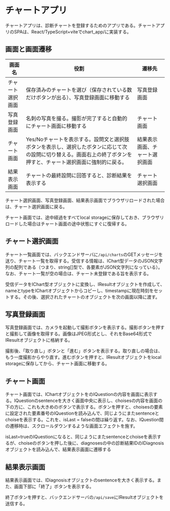# チャートアプリ

チャートアプリは、診断チャートを登録するためのアプリである。チャートアプリのSPAは、React/TypeScript+viteでchart_app/に実装する。



## 画面と画面遷移

| 画面名           | 役割                                                         | 遷移先                         |
| ---------------- | ------------------------------------------------------------ | ------------------------------ |
| チャート選択画面 | 保存済みのチャートを選び（保存されている数だけボタンが出る）、写真登録画面に移動する | 写真登録画面                   |
| 写真登録画面     | 名刺の写真を撮る。撮影が完了すると自動的にチャート画面に移動する | チャート画面                   |
| チャート画面     | Yes/Noチャートを表示する。設問文と選択肢ボタンを表示し、選択したボタンに応じて次の設問に切り替える。画面右上の終了ボタンを押すと、チャート選択画面に強制的に戻る。 | 結果表示画面、チャート選択画面 |
| 結果表示画面     | チャートの最終設問に回答すると、診断結果を表示する           | チャート選択画面               |

チャート選択画面、写真登録画面、結果表示画面でブラウザリロードされた場合は、チャート選択画面に戻る。

チャート画面では、途中経過をすべてlocal storageに保存しておき、ブラウザリロードした場合はチャート画面の途中状態にすぐに復帰する。



## チャート選択画面

チャート一覧画面では、バックエンドサーバに`/api/charts`のGETメッセージを送り、チャート一覧を取得する。受信する情報は、IChart型データのJSON文字列の配列である（つまり、string[]型で、各要素がJSON文字列になっている）。なお、チャート一覧が空の場合は、チャート未登録である旨を表示する。

受信データをIChart型オブジェクトに変換し、IResultオブジェクトを作成して、nameとtypeをIChartオブジェクトからコピーし、timestampに現在時刻をセットする。その後、選択されたチャートのオブジェクトを次の画面以降に渡す。



## 写真登録画面

写真登録画面では、カメラを起動して撮影ボタンを表示する。撮影ボタンを押すと撮影して画像を取得する。画像はJPEG形式とし、それをBase64形式でIResultオブジェクトに格納する。

撮影後、「取り直し」ボタンと「進む」ボタンを表示する。取り直しの場合は、もう一度撮影からやり直す。進むボタンを押すと、IResultオブジェクトをlocal storageに保存してから、チャート画面に移動する。



## チャート画面

チャート画面では、IChartオブジェクトをのIQuestionの内容を画面に表示する。IQuestionのsentenceを大きく画面中央に表示し、choisesの内容を画面の下の方に、これも大きめのボタンで表示する。ボタンを押すと、choisesの要素に設定された要素番号のIQuestionを読み込んで、同じようにまたsentenceとchoiseを表示する。これを、isLast = falseの間は繰り返す。なお、IQuestion間の遷移時は、スクロールダウンするような画面エフェクトを施す。

isLast=trueのIQuestionになると、同じようにまたsentenceとchoiseを表示するが、choiseのボタンを押した後に、diagnosesの中の診断結果IDのIDiagnosisオブジェクトを読み込んで、結果表示画面に遷移する



## 結果表示画面

結果表示画面では、IDiagnosisオブジェクトのsentenceを大きく表示する。また、画面下部に「終了」ボタンを表示する。

終了ボタンを押すと、バックエンドサーバの`/api/save`にIResultオブジェクトを送信する。







